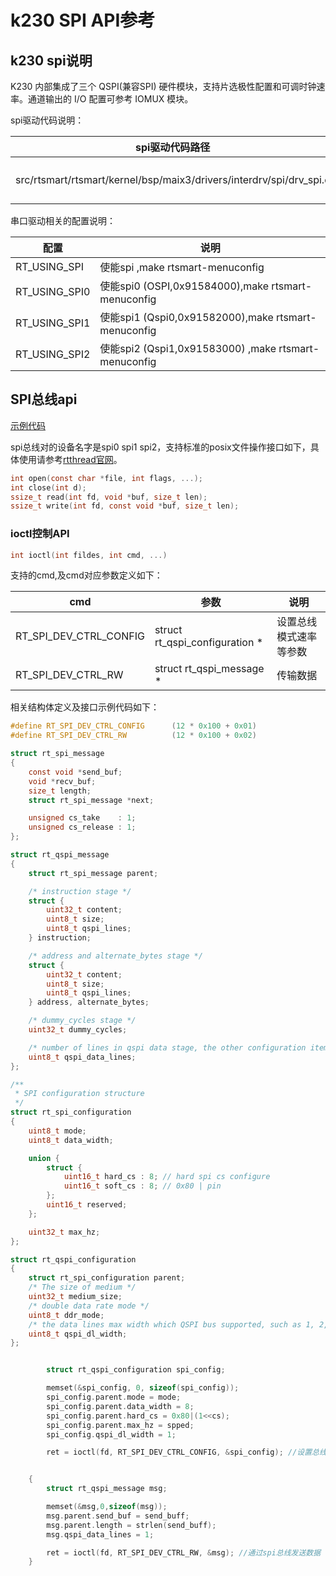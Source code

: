 # k230 SPI API参考

## k230 spi说明

K230 内部集成了三个 QSPI(兼容SPI) 硬件模块，支持片选极性配置和可调时钟速率。通道输出的 I/O 配置可参考 IOMUX 模块。

spi驱动代码说明：

| spi驱动代码路径                                              | 说明         |
| ------------------------------------------------------------ | ------------ |
| src/rtsmart/rtsmart/kernel/bsp/maix3/drivers/interdrv/spi/drv_spi.c | k230 spi驱动 |

串口驱动相关的配置说明：

| 配置          | 说明                                                 |
| ------------- | ---------------------------------------------------- |
| RT_USING_SPI  | 使能spi ,make rtsmart-menuconfig                     |
| RT_USING_SPI0 | 使能spi0 (OSPI,0x91584000),make rtsmart-menuconfig   |
| RT_USING_SPI1 | 使能spi1 (Qspi0,0x91582000),make rtsmart-menuconfig  |
| RT_USING_SPI2 | 使能spi2 (Qspi1,0x91583000) ,make rtsmart-menuconfig |

## SPI总线api

[示例代码](../../app_develop_guide/drivers/spi.md)

spi总线对的设备名字是spi0 spi1 spi2，支持标准的posix文件操作接口如下，具体使用请参考[rtthread官网](https://www.rt-thread.org/document/site/#/rt-thread-version/rt-thread-standard/programming-manual/filesystem/filesystem?id=%e6%96%87%e4%bb%b6%e7%ae%a1%e7%90%86)。

```c
int open(const char *file, int flags, ...);
int close(int d);
ssize_t read(int fd, void *buf, size_t len);
ssize_t write(int fd, const void *buf, size_t len);
```

### ioctl控制API

```c
int ioctl(int fildes, int cmd, ...)
```

支持的cmd,及cmd对应参数定义如下：

| cmd              | 参数                    | 说明                 |
| ---------------- | ----------------------- | -------------------- |
| RT_SPI_DEV_CTRL_CONFIG | struct rt_qspi_configuration *| 设置总线模式速率等参数 |
| RT_SPI_DEV_CTRL_RW | struct rt_qspi_message * | 传输数据 |

相关结构体定义及接口示例代码如下：

```c
#define RT_SPI_DEV_CTRL_CONFIG      (12 * 0x100 + 0x01)
#define RT_SPI_DEV_CTRL_RW          (12 * 0x100 + 0x02)

struct rt_spi_message
{
    const void *send_buf;
    void *recv_buf;
    size_t length;
    struct rt_spi_message *next;

    unsigned cs_take    : 1;
    unsigned cs_release : 1;
};

struct rt_qspi_message
{
    struct rt_spi_message parent;

    /* instruction stage */
    struct {
        uint32_t content;
        uint8_t size;
        uint8_t qspi_lines;
    } instruction;

    /* address and alternate_bytes stage */
    struct {
        uint32_t content;
        uint8_t size;
        uint8_t qspi_lines;
    } address, alternate_bytes;

    /* dummy_cycles stage */
    uint32_t dummy_cycles;

    /* number of lines in qspi data stage, the other configuration items are in parent */
    uint8_t qspi_data_lines;
};

/**
 * SPI configuration structure
 */
struct rt_spi_configuration
{
    uint8_t mode;
    uint8_t data_width;

    union {
        struct {
            uint16_t hard_cs : 8; // hard spi cs configure
            uint16_t soft_cs : 8; // 0x80 | pin
        };
        uint16_t reserved;
    };

    uint32_t max_hz;
};

struct rt_qspi_configuration
{
    struct rt_spi_configuration parent;
    /* The size of medium */
    uint32_t medium_size;
    /* double data rate mode */
    uint8_t ddr_mode;
    /* the data lines max width which QSPI bus supported, such as 1, 2, 4 */
    uint8_t qspi_dl_width;
};


        struct rt_qspi_configuration spi_config;

        memset(&spi_config, 0, sizeof(spi_config));
        spi_config.parent.mode = mode;
        spi_config.parent.data_width = 8;
        spi_config.parent.hard_cs = 0x80|(1<<cs);
        spi_config.parent.max_hz = spped;
        spi_config.qspi_dl_width = 1;

        ret = ioctl(fd, RT_SPI_DEV_CTRL_CONFIG, &spi_config); //设置总线模式及速率


    {
        struct rt_qspi_message msg;

        memset(&msg,0,sizeof(msg));
        msg.parent.send_buf = send_buff;
        msg.parent.length = strlen(send_buff);
        msg.qspi_data_lines = 1;

        ret = ioctl(fd, RT_SPI_DEV_CTRL_RW, &msg); //通过spi总线发送数据
    }
```

